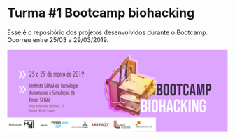 # Turma #1 Bootcamp biohacking

Esse é o repositório dos projetos desenvolvidos durante o Bootcamp. Ocorreu entre 25/03 a 29/03/2019.

![alt text](https://github.com/instituto-hub/Bootcamp-Biohacking/blob/master/Turma%20%231/Imagem/bootcamps_capa%20sympla_Biohacking.png)
